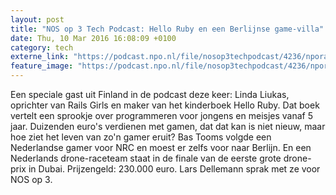 ```yaml
---
layout: post
title: "NOS op 3 Tech Podcast: Hello Ruby en een Berlijnse game-villa"
date: Thu, 10 Mar 2016 16:08:09 +0100
category: tech
externe_link: "https://podcast.npo.nl/file/nosop3techpodcast/4236/nporadio1_nosop3techpodcast_20160310_nos-op-3-tech-podcast-hello-ruby-en-een-berlijnse-game-villa.mp3"
feature_image: "https://podcast.npo.nl/file/nosop3techpodcast/4236/nporadio1_nosop3techpodcast_20160310_nos-op-3-tech-podcast-hello-ruby-en-een-berlijnse-game-villa.mp3"
---
```


Een speciale gast uit Finland in de podcast deze keer: Linda Liukas, oprichter van Rails Girls en maker van het kinderboek Hello Ruby. Dat boek vertelt een sprookje over programmeren voor jongens en meisjes vanaf 5 jaar.
Duizenden euro's verdienen met gamen, dat dat kan is niet nieuw, maar hoe ziet het leven van zo'n gamer eruit? Bas Tooms volgde een Nederlandse gamer voor NRC en moest er zelfs voor naar Berlijn. En een Nederlands drone-raceteam staat in de finale van de eerste grote drone-prix in Dubai. Prijzengeld: 230.000 euro. Lars Dellemann sprak met ze voor NOS op 3.<img src="http://feeds.feedburner.com/~r/nosop3-tech-podcast/~4/wZohVszaaSA" height="1" width="1" alt=""/>
